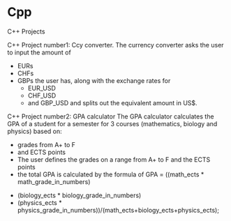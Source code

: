 # Cpp
C++ Projects

C++ Project number1: Ccy converter.
The currency converter asks the user to input the amount of
- EURs
- CHFs
- GBPs
  the user has, along with the exchange rates for
  - EUR_USD
  - CHF_USD
  - and GBP_USD
and splits out the equivalent amount in US$.

C++ Project number2: GPA calculator
The GPA calculator calculates the GPA of a student for a semester for 3 courses (mathematics, biology and physics) based on:
- grades from A+ to F
- and ECTS points
- The user defines the grades on a range from A+ to F and the ECTS points
- the total GPA is calculated by the formula of
  GPA = ((math_ects * math_grade_in_numbers) 
+ (biology_ects * biology_grade_in_numbers) 
+ (physics_ects * physics_grade_in_numbers))/(math_ects+biology_ects+physics_ects);
